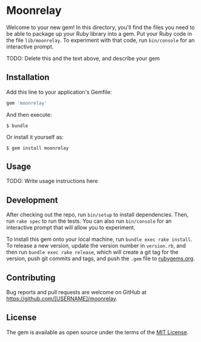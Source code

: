 # Moonrelay

Welcome to your new gem! In this directory, you'll find the files you need to be able to package up your Ruby library into a gem. Put your Ruby code in the file `lib/moonrelay`. To experiment with that code, run `bin/console` for an interactive prompt.

TODO: Delete this and the text above, and describe your gem

## Installation

Add this line to your application's Gemfile:

```ruby
gem 'moonrelay'
```

And then execute:

    $ bundle

Or install it yourself as:

    $ gem install moonrelay

## Usage

TODO: Write usage instructions here

## Development

After checking out the repo, run `bin/setup` to install dependencies. Then, run `rake spec` to run the tests. You can also run `bin/console` for an interactive prompt that will allow you to experiment.

To install this gem onto your local machine, run `bundle exec rake install`. To release a new version, update the version number in `version.rb`, and then run `bundle exec rake release`, which will create a git tag for the version, push git commits and tags, and push the `.gem` file to [rubygems.org](https://rubygems.org).

## Contributing

Bug reports and pull requests are welcome on GitHub at https://github.com/[USERNAME]/moonrelay.

## License

The gem is available as open source under the terms of the [MIT License](https://opensource.org/licenses/MIT).
